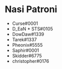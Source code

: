<!-- TITLE:  Patroni Nieoficjalnej Discord Wiki -->
<!-- SUBTITLE: Ta strona jest w całości poświęcona i zadedykowana naszym uroczym sponsorom, którzy pomagają nam płacić za nasz hosting! Mówiąc szczerze bez waszej pomocy ten projekt nie miałby szansy istnieć, więc szczerze wam dziękujemy! -->

# Nasi Patroni

* Curse#0001
* D_EaN * STS#0105
* DowDaw#1339
* Tarek#1337
* Pheonix#5555
* Saphir#0001
* Skidder#6775
* christopher#0176